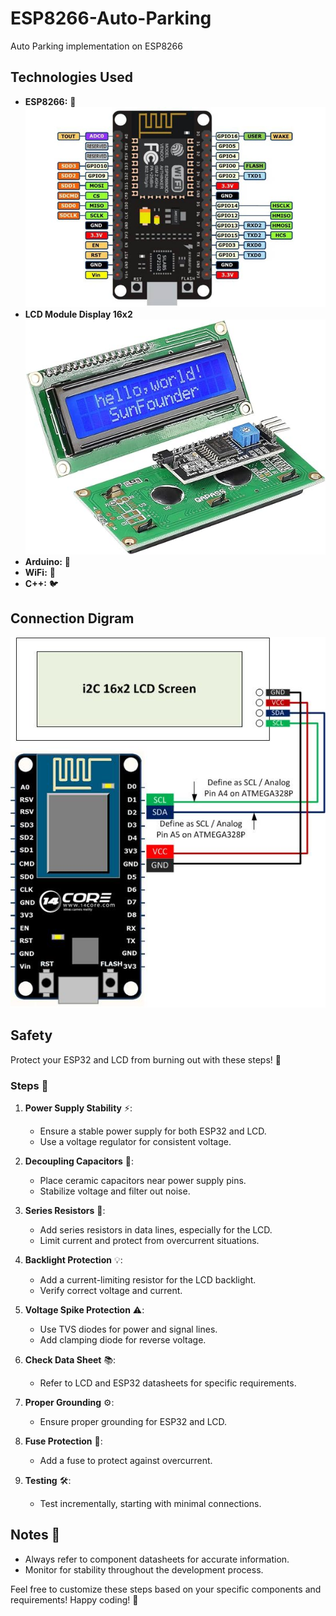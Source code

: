 # ESP8266-Auto-Parking
Auto Parking implementation on ESP8266

## Technologies Used

- **ESP8266:** 📡   
  ![ESP8266](./img/NodeMCU-ESP8266-Pinout.jpg)  
- **LCD Module Display 16x2**  
  ![LCD](./img/lcd.jpg)  
- **Arduino:** 🤖
- **WiFi:** 📶
- **C++:** 🐦

## Connection Digram 
![ESP8266 LCD Connection Setup](./img/connection.jpg)

## Safety 

Protect your ESP32 and LCD from burning out with these steps! 🚀

### Steps 📝

1. **Power Supply Stability** ⚡:
   - Ensure a stable power supply for both ESP32 and LCD.
   - Use a voltage regulator for consistent voltage.

2. **Decoupling Capacitors** 🔗:
   - Place ceramic capacitors near power supply pins.
   - Stabilize voltage and filter out noise.

3. **Series Resistors** 🚧:
   - Add series resistors in data lines, especially for the LCD.
   - Limit current and protect from overcurrent situations.

4. **Backlight Protection** 💡:
   - Add a current-limiting resistor for the LCD backlight.
   - Verify correct voltage and current.

5. **Voltage Spike Protection** ⚠️:
   - Use TVS diodes for power and signal lines.
   - Add clamping diode for reverse voltage.

6. **Check Data Sheet** 📚:
   - Refer to LCD and ESP32 datasheets for specific requirements.
   
7. **Proper Grounding** ⚙️:
   - Ensure proper grounding for ESP32 and LCD.

8. **Fuse Protection** 🧨:
   - Add a fuse to protect against overcurrent.

9. **Testing** 🛠️:
   - Test incrementally, starting with minimal connections.

## Notes 📌
- Always refer to component datasheets for accurate information.
- Monitor for stability throughout the development process.

Feel free to customize these steps based on your specific components and requirements! Happy coding! 🚀




